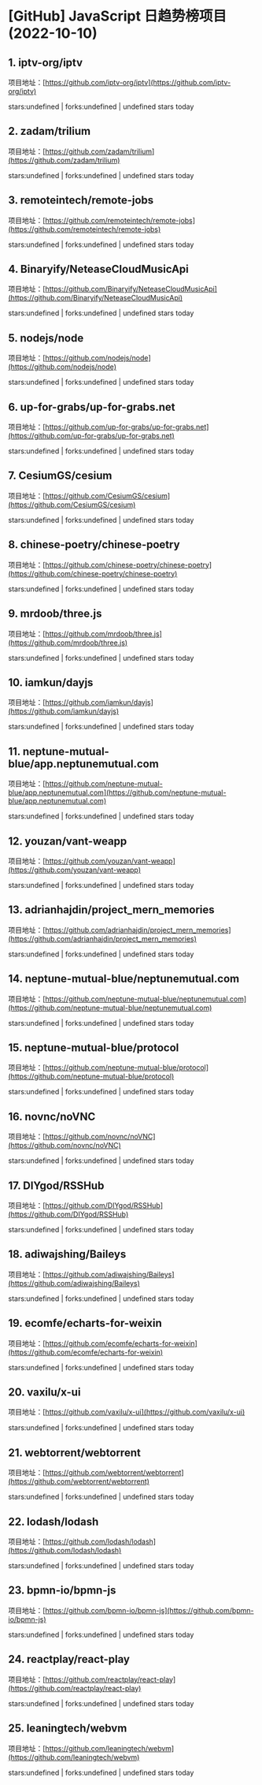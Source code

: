 # [GitHub] JavaScript 日趋势榜项目(2022-10-10)

## 1. iptv-org/iptv 

项目地址：[https://github.com/iptv-org/iptv](https://github.com/iptv-org/iptv)

stars:undefined | forks:undefined | undefined stars today 



## 2. zadam/trilium 

项目地址：[https://github.com/zadam/trilium](https://github.com/zadam/trilium)

stars:undefined | forks:undefined | undefined stars today 



## 3. remoteintech/remote-jobs 

项目地址：[https://github.com/remoteintech/remote-jobs](https://github.com/remoteintech/remote-jobs)

stars:undefined | forks:undefined | undefined stars today 



## 4. Binaryify/NeteaseCloudMusicApi 

项目地址：[https://github.com/Binaryify/NeteaseCloudMusicApi](https://github.com/Binaryify/NeteaseCloudMusicApi)

stars:undefined | forks:undefined | undefined stars today 



## 5. nodejs/node 

项目地址：[https://github.com/nodejs/node](https://github.com/nodejs/node)

stars:undefined | forks:undefined | undefined stars today 



## 6. up-for-grabs/up-for-grabs.net 

项目地址：[https://github.com/up-for-grabs/up-for-grabs.net](https://github.com/up-for-grabs/up-for-grabs.net)

stars:undefined | forks:undefined | undefined stars today 



## 7. CesiumGS/cesium 

项目地址：[https://github.com/CesiumGS/cesium](https://github.com/CesiumGS/cesium)

stars:undefined | forks:undefined | undefined stars today 



## 8. chinese-poetry/chinese-poetry 

项目地址：[https://github.com/chinese-poetry/chinese-poetry](https://github.com/chinese-poetry/chinese-poetry)

stars:undefined | forks:undefined | undefined stars today 



## 9. mrdoob/three.js 

项目地址：[https://github.com/mrdoob/three.js](https://github.com/mrdoob/three.js)

stars:undefined | forks:undefined | undefined stars today 



## 10. iamkun/dayjs 

项目地址：[https://github.com/iamkun/dayjs](https://github.com/iamkun/dayjs)

stars:undefined | forks:undefined | undefined stars today 



## 11. neptune-mutual-blue/app.neptunemutual.com 

项目地址：[https://github.com/neptune-mutual-blue/app.neptunemutual.com](https://github.com/neptune-mutual-blue/app.neptunemutual.com)

stars:undefined | forks:undefined | undefined stars today 



## 12. youzan/vant-weapp 

项目地址：[https://github.com/youzan/vant-weapp](https://github.com/youzan/vant-weapp)

stars:undefined | forks:undefined | undefined stars today 



## 13. adrianhajdin/project_mern_memories 

项目地址：[https://github.com/adrianhajdin/project_mern_memories](https://github.com/adrianhajdin/project_mern_memories)

stars:undefined | forks:undefined | undefined stars today 



## 14. neptune-mutual-blue/neptunemutual.com 

项目地址：[https://github.com/neptune-mutual-blue/neptunemutual.com](https://github.com/neptune-mutual-blue/neptunemutual.com)

stars:undefined | forks:undefined | undefined stars today 



## 15. neptune-mutual-blue/protocol 

项目地址：[https://github.com/neptune-mutual-blue/protocol](https://github.com/neptune-mutual-blue/protocol)

stars:undefined | forks:undefined | undefined stars today 



## 16. novnc/noVNC 

项目地址：[https://github.com/novnc/noVNC](https://github.com/novnc/noVNC)

stars:undefined | forks:undefined | undefined stars today 



## 17. DIYgod/RSSHub 

项目地址：[https://github.com/DIYgod/RSSHub](https://github.com/DIYgod/RSSHub)

stars:undefined | forks:undefined | undefined stars today 



## 18. adiwajshing/Baileys 

项目地址：[https://github.com/adiwajshing/Baileys](https://github.com/adiwajshing/Baileys)

stars:undefined | forks:undefined | undefined stars today 



## 19. ecomfe/echarts-for-weixin 

项目地址：[https://github.com/ecomfe/echarts-for-weixin](https://github.com/ecomfe/echarts-for-weixin)

stars:undefined | forks:undefined | undefined stars today 



## 20. vaxilu/x-ui 

项目地址：[https://github.com/vaxilu/x-ui](https://github.com/vaxilu/x-ui)

stars:undefined | forks:undefined | undefined stars today 



## 21. webtorrent/webtorrent 

项目地址：[https://github.com/webtorrent/webtorrent](https://github.com/webtorrent/webtorrent)

stars:undefined | forks:undefined | undefined stars today 



## 22. lodash/lodash 

项目地址：[https://github.com/lodash/lodash](https://github.com/lodash/lodash)

stars:undefined | forks:undefined | undefined stars today 



## 23. bpmn-io/bpmn-js 

项目地址：[https://github.com/bpmn-io/bpmn-js](https://github.com/bpmn-io/bpmn-js)

stars:undefined | forks:undefined | undefined stars today 



## 24. reactplay/react-play 

项目地址：[https://github.com/reactplay/react-play](https://github.com/reactplay/react-play)

stars:undefined | forks:undefined | undefined stars today 



## 25. leaningtech/webvm 

项目地址：[https://github.com/leaningtech/webvm](https://github.com/leaningtech/webvm)

stars:undefined | forks:undefined | undefined stars today 




